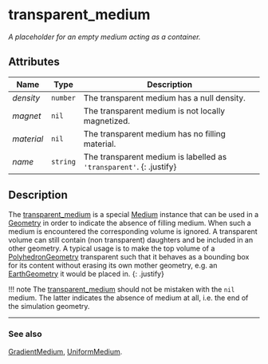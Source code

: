 # transparent\_medium
_A placeholder for an empty medium acting as a container._


## Attributes

|Name|Type|Description|
|----|----|-----------|
|*density*  |`number`| The transparent medium has a null density. |
|*magnet*   |`nil`   | The transparent medium is not locally magnetized. |
|*material* |`nil`   | The transparent medium has no filling material. |
|*name*     |`string`| The transparent medium is labelled as `'transparent'`. {: .justify} |

## Description

The [transparent\_medium](transparent_medium.md) is a special
[Medium](../Medium.md) instance that can be used in a [Geometry](../Geometry.md)
in order to indicate the absence of filling medium. When such a medium is
encountered the corresponding volume is ignored.  A transparent volume can still
contain (non transparent) daughters and be included in an other geometry. A
typical usage is to make the top volume of a
[PolyhedronGeometry](../geometry/PolyhedronGeometry.md) transparent such that it
behaves as a bounding box for its content without erasing its own mother
geometry, e.g. an [EarthGeometry](../geometry/EarthGeometry.md) it would be
placed in.
{: .justify}

!!! note
    The [transparent\_medium](transparent_medium.md) should not be mistaken with
    the `nil` medium. The latter indicates the absence of medium at all, i.e.
    the end of the simulation geometry.

---

### See also

[GradientMedium](GradientMedium.md),
[UniformMedium](GradientMedium.md).
</div>

